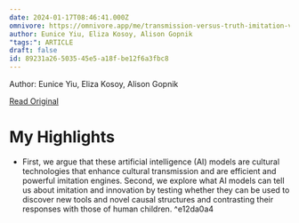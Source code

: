 ```yaml
---
date: 2024-01-17T08:46:41.000Z
omnivore: https://omnivore.app/me/transmission-versus-truth-imitation-versus-innovation-what-child-18d120e8c8c
author: Eunice Yiu, Eliza Kosoy, Alison Gopnik
"tags:": ARTICLE
draft: false
id: 89231a26-5035-45e5-a18f-be12f6a3fbc8
---
```


Author: Eunice Yiu, Eliza Kosoy, Alison Gopnik

[Read Original](https://journals.sagepub.com/doi/full/10.1177/17456916231201401)

# My Highlights

- First, we argue that these artificial intelligence (AI) models are cultural technologies that enhance cultural transmission and are efficient and powerful imitation engines. Second, we explore what AI models can tell us about imitation and innovation by testing whether they can be used to discover new tools and novel causal structures and contrasting their responses with those of human children. ^e12da0a4

